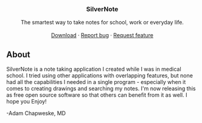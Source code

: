 
<h3 align="center">SilverNote</h3>

<p align="center">
  The smartest way to take notes for school, work or everyday life.
  <br>
  <br>
  <a href="https://github.com/achapweske/silvernote/releases/download/v2.0/InstallSilverNote.zip">Download</a>
  ·
  <a href="https://github.com/achapweske/silvernote/issues/new?template=bug.md">Report bug</a>
  ·
  <a href="https://github.com/twbs/bootstrap/issues/new?template=feature.md&labels=feature">Request feature</a>
</p>

## About

SilverNote is a note taking application I created while I was in medical school. I tried using other applications with overlapping features, but none had all the capabilities I needed in a single program - especially when it comes to creating drawings and searching my notes. I'm now releasing this as free open source software so that others can benefit from it as well. I hope you Enjoy!

-Adam Chapweske, MD

